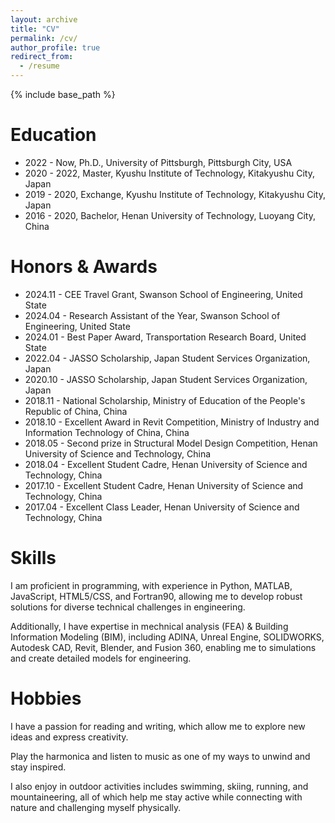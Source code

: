 ```yaml
---
layout: archive
title: "CV"
permalink: /cv/
author_profile: true
redirect_from:
  - /resume
---
```


{% include base_path %}

Education
======
* 2022 - Now,  Ph.D.,  University of Pittsburgh, Pittsburgh City, USA
* 2020 - 2022, Master, Kyushu Institute of Technology, Kitakyushu City, Japan
* 2019 - 2020, Exchange, Kyushu Institute of Technology, Kitakyushu City, Japan
* 2016 - 2020, Bachelor, Henan University of Technology, Luoyang City, China

Honors & Awards
======
* 2024.11 - CEE Travel Grant, Swanson School of Engineering, United State
* 2024.04 - Research Assistant of the Year, Swanson School of Engineering, United State
* 2024.01 - Best Paper Award, Transportation Research Board, United State
* 2022.04 - JASSO Scholarship, Japan Student Services Organization, Japan
* 2020.10 - JASSO Scholarship, Japan Student Services Organization, Japan
* 2018.11 - National Scholarship, Ministry of Education of the People's Republic of China, China
* 2018.10 - Excellent Award in Revit Competition, Ministry of Industry and Information Technology of China, China
* 2018.05 - Second prize in Structural Model Design Competition, Henan University of Science and Technology, China
* 2018.04 - Excellent Student Cadre, Henan University of Science and Technology, China
* 2017.10 - Excellent Student Cadre, Henan University of Science and Technology, China
* 2017.04 - Excellent Class Leader, Henan University of Science and Technology, China

  
Skills
======
I am proficient in programming, with experience in Python, MATLAB, JavaScript, HTML5/CSS, and Fortran90, allowing me to develop robust solutions for diverse technical challenges in engineering. 

Additionally, I have expertise in mechnical analysis (FEA) & Building Information Modeling (BIM), including ADINA, Unreal Engine, SOLIDWORKS, Autodesk CAD, Revit, Blender, and Fusion 360, enabling me to simulations and create detailed models for engineering.


Hobbies
======
I have a passion for reading and writing, which allow me to explore new ideas and express creativity. 

Play the harmonica and listen to music as one of my ways to unwind and stay inspired. 

I also enjoy in outdoor activities includes swimming, skiing, running, and mountaineering, all of which help me stay active while connecting with nature and challenging myself physically.

